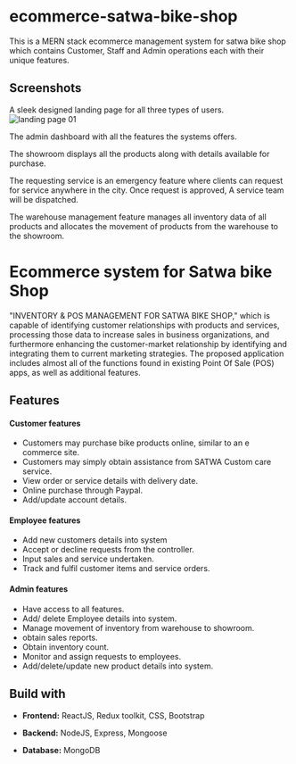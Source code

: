 # ecommerce-satwa-bike-shop
This is a MERN stack ecommerce management system for satwa bike shop which contains Customer, Staff and Admin operations each with their unique features.


## Screenshots

A sleek designed landing page for all three types of users.
![landing page 01](https://user-images.githubusercontent.com/119050276/224534270-a7434de7-f38d-447f-8853-3df91e8713ef.JPG)

The admin dashboard with all the features the systems offers.

The showroom displays all the products along with details available for purchase. 

The requesting service is an emergency feature where clients can request for service anywhere in the city. Once request is approved, A service team will be dispatched.

The warehouse management feature manages all inventory data of all products and allocates the movement of products from the warehouse to the showroom.





# Ecommerce system for Satwa bike Shop

"INVENTORY & POS MANAGEMENT FOR SATWA BIKE SHOP," which is capable of identifying customer relationships with products and services, processing those data to increase sales in business organizations, and furthermore enhancing the customer-market relationship by identifying and integrating them to current marketing strategies. The proposed application includes almost all of the functions found in existing Point Of Sale (POS) apps, as well as additional features.


## Features

#### Customer features

-	Customers may purchase bike products online, similar to an e commerce site.
-	Customers may simply obtain assistance from SATWA Custom care service.
- View order or service details with delivery date.
- Online purchase through Paypal.
- Add/update account details.


#### Employee features

-   Add new customers details into system
- 	Accept or decline requests from the controller.
-   Input sales and service undertaken.
-   Track and fulfil customer items and service orders.


#### Admin features

- Have access to all features.
- Add/ delete Employee details into system.
- Manage movement of inventory from warehouse to showroom.
- obtain sales reports.
- Obtain inventory count.
- Monitor and assign requests to employees.
- Add/delete/update new product details into system.




## Build with

- **Frontend:** ReactJS, Redux toolkit, CSS, Bootstrap

- **Backend:** NodeJS, Express, Mongoose

- **Database:** MongoDB








